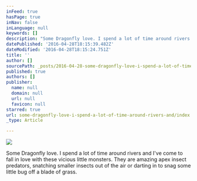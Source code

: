 ```yaml
---
inFeed: true
hasPage: true
inNav: false
inLanguage: null
keywords: []
description: "Some Dragonfly love. I spend a lot of time around rivers and I've come to fall in love with these vicious little monsters. They are amazing apex insect predators, snatching smaller insects out of the air or darting in to snag some little bug off a blade of grass."
datePublished: '2016-04-28T18:15:39.482Z'
dateModified: '2016-04-28T18:15:24.751Z'
title: ''
author: []
sourcePath: _posts/2016-04-28-some-dragonfly-love-i-spend-a-lot-of-time-around-rivers-and.md
published: true
authors: []
publisher:
  name: null
  domain: null
  url: null
  favicon: null
starred: true
url: some-dragonfly-love-i-spend-a-lot-of-time-around-rivers-and/index.html
_type: Article

---
```

![](https://the-grid-user-content.s3-us-west-2.amazonaws.com/0268f667-ad8e-4edb-bbbf-96aa15ebd596.jpg)

Some Dragonfly love. I spend a lot of time around rivers and I've come to fall in love with these vicious little monsters. They are amazing apex insect predators, snatching smaller insects out of the air or darting in to snag some little bug off a blade of grass.
